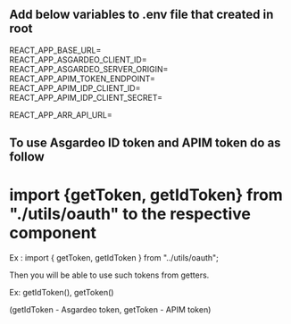 ## Add below variables to .env file that created in root

REACT_APP_BASE_URL= \
REACT_APP_ASGARDEO_CLIENT_ID= \
REACT_APP_ASGARDEO_SERVER_ORIGIN= \
REACT_APP_APIM_TOKEN_ENDPOINT= \
REACT_APP_APIM_IDP_CLIENT_ID= \
REACT_APP_APIM_IDP_CLIENT_SECRET=

REACT_APP_ARR_API_URL=

## To use Asgardeo ID token and APIM token do as follow

# import {getToken, getIdToken} from "./utils/oauth" to the respective component

Ex : import { getToken, getIdToken } from "../utils/oauth";

Then you will be able to use such tokens from getters.

Ex: getIdToken(), getToken()

(getIdToken - Asgardeo token, getToken - APIM token)
